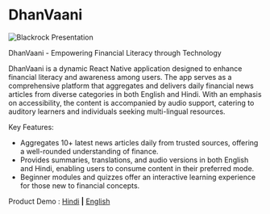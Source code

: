 # DhanVaani
![Blackrock Presentation](https://github.com/parthvohra25/DhanVaani/assets/72933441/3bde9b9a-fa37-4e6d-b5a0-e54f9812a548)

DhanVaani - Empowering Financial Literacy through Technology

DhanVaani is a dynamic React Native application designed to enhance financial literacy and awareness among users. The app serves as a comprehensive platform that aggregates and delivers daily financial news articles from diverse categories in both English and Hindi. With an emphasis on accessibility, the content is accompanied by audio support, catering to auditory learners and individuals seeking multi-lingual resources.

Key Features:
- Aggregates 10+ latest news articles daily from trusted sources, offering a well-rounded understanding of finance.
- Provides summaries, translations, and audio versions in both English and Hindi, enabling users to consume content in their preferred mode.
- Beginner modules and quizzes offer an interactive learning experience for those new to financial concepts.

Product Demo : [Hindi](https://youtu.be/R9UQeA8zfus) **|** [English](https://youtu.be/0JrA9WBhm40)


